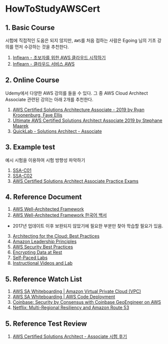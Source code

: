 # HowToStudyAWSCert

## 1. Basic Course

시험에 직접적인 도움은 되지 않지만, `AWS`를 처음 접하는 사람은 Egoing 님의 기초 강의를 먼저 수강하는 것을 추천한다.

1. [Inflearn - 초보자를 위한 AWS 클라우드 시작하기](https://www.inflearn.com/course/aws-%ED%81%B4%EB%9D%BC%EC%9A%B0%EB%93%9C-%EC%8B%9C%EC%9E%91%ED%95%98%EA%B8%B0)
2. [Inflearn - 클라우드 서비스 AWS](https://www.inflearn.com/course/aws-2/dashboard)


## 2. Online Course
Udemy에서 다양한 AWS 강의를 들을 수 있다. 그 중 AWS Cloud Architect Associate 관련된 강의는 아래 2개를 추천한다.

1. [AWS Certified Solutions Architecture Associate - 2019 by Ryan Kroonenburg, Faye Ellis](https://www.udemy.com/course/aws-certified-solutions-architect-associate-amazon-practice-exams-saa-c02/?utm_source=adwords&utm_medium=udemyads&utm_campaign=LongTail_la.EN_cc.ROW&utm_content=deal4584&utm_term=_._ag_77879423894_._ad_386759469007_._kw__._de_c_._dm__._pl__._ti_dsa-1007766171032_._li_1009893_._pd__._&matchtype=b&gclid=Cj0KCQjwmdzzBRC7ARIsANdqRRljmPuhHaZTshR6kdxRMKYmT9EjfNrOpjeZErSHueaszBsjzHhHShkaAnj2EALw_wcB)
2. [Ultimate AWS Certified Solutions Architect Associate 2019 by Stephane Maarek](https://www.udemy.com/course/aws-solution-architect-associate/?utm_source=adwords&utm_medium=udemyads&utm_campaign=LongTail_la.EN_cc.ROW&utm_content=deal4584&utm_term=_._ag_77879423894_._ad_386759469007_._kw__._de_c_._dm__._pl__._ti_dsa-1007766171032_._li_1009893_._pd__._&matchtype=b&gclid=Cj0KCQjwmdzzBRC7ARIsANdqRRmvX1r5rUQxx3h8o5BUJ0DWpQMtyXt-hv_PVuic92XbaM8lfDk67C4aAlWvEALw_wcB)
3. [QuickLab - Solutions Architect - Associate](https://www.qwiklabs.com/quests/10?catalog_rank=%7B%22rank%22%3A9%2C%22num_filters%22%3A0%2C%22has_search%22%3Atrue%7D&locale=ko&search_id=3368664)

## 3. Example test 

예시 시험을 이용하여 시험 방향성 파악하기

1. [SSA-C01](https://d1.awsstatic.com/training-and-certification/docs/AWS_Certified_Solutions_Architect_Associate_Sample_Questions.pdf)
2. [SSA-C02](https://d1.awsstatic.com/training-and-certification/docs-sa-assoc/AWS-Certified-Solutions-Architect-Associate_Sample-Questions_v4.1_FINAL.pdf)
3. [AWS Certified Solutions Architect Associate Practice Exams](https://www.udemy.com/course/aws-certified-solutions-architect-associate-amazon-practice-exams-saa-c02/?utm_source=adwords&utm_medium=udemyads&utm_campaign=LongTail_la.EN_cc.ROW&utm_content=deal4584&utm_term=_._ag_77879423894_._ad_386759469007_._kw__._de_c_._dm__._pl__._ti_dsa-1007766171032_._li_1009893_._pd__._&matchtype=b&gclid=Cj0KCQjwmdzzBRC7ARIsANdqRRmpij-kPSSoydXVy911Ku2JR-jmYzvcvDpdWBfqdQDCVKMMGVz-VlsaAjGWEALw_wcB)

## 4. Reference Document

1. [AWS Well-Architected Framework](https://d1.awsstatic.com/whitepapers/architecture/AWS_Well-Architected_Framework.pdf)
2. [AWS Well-Architected Framework 한국어 백서](https://aws.amazon.com/ko/blogs/korea/aws-well-architected-framework-in-korean/)
  - 2017년 업데이트 이후 보완되지 않았기에 필요한 부분만 찾아 학습할 필요가 있음.
3. [Architecting for the Cloud: Best Practices](https://media.amazonwebservices.com/AWS_Cloud_Best_Practices.pdf)
4. [Amazon Leadership Principles](https://www.amazon.com/p/feature/p34qgjcv93n37yd)
5. [AWS Security Best Practices](https://d0.awsstatic.com/whitepapers/aws-security-best-practices.pdf)
6. [Encrypting Data at Rest](http://d0.awsstatic.com/whitepapers/AWS_Securing_Data_at_Rest_with_Encryption.pdf)
7. [Self-Paced Labs](http://aws.amazon.com/training/self-paced-labs/)
8. [Instructional Videos and Lab](http://aws.amazon.com/training/intro_series/)

## 5. Reference Watch List
1. [AWS SA Whiteboarding | Amazon Virtual Private Cloud (VPC)](https://www.youtube.com/watch?v=t7keOHhYYE0)
2. [AWS SA Whiteboarding | AWS Code Deployment](https://www.youtube.com/watch?v=mR0713tHmr8)
3. [Coinbase: Security by Consensus with Coinbase GeoEngineer on AWS](https://www.youtube.com/watch?v=Pp12ElEgKGI)
4. [Netflix: Multi-Regional Resiliency and Amazon Route 53](https://www.youtube.com/watch?v=WDDkLOT8SCk)

## 5. Reference Test Review
1. [AWS Certified Solutions Architect - Associate 시험 후기](https://browndwarf.tistory.com/42)
